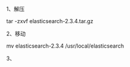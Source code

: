 1、解压

tar -zxvf elasticsearch-2.3.4.tar.gz

2、移动

mv elasticsearch-2.3.4 /usr/local/elasticsearch

3、

